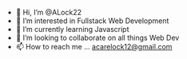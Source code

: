 - 👋 Hi, I’m @ALock22
- 👀 I’m interested in Fullstack Web Development
- 🌱 I’m currently learning Javascript
- 💞️ I’m looking to collaborate on all things Web Dev
- 📫 How to reach me ... acarelock12@gmail.com

<!---
ALock22/ALock22 is a ✨ special ✨ repository because its `README.md` (this file) appears on your GitHub profile.
You can click the Preview link to take a look at your changes.
--->
